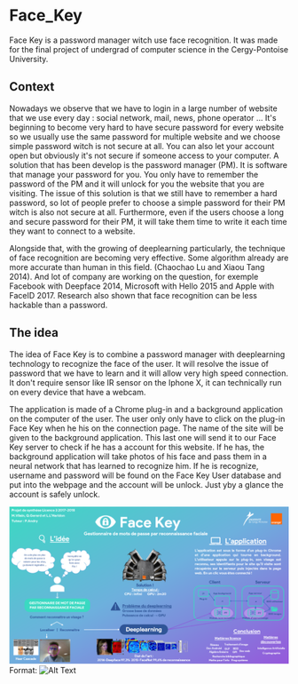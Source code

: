 # Face_Key

Face Key is a password manager witch use face recognition.
It was made for the final project of undergrad of computer science in the Cergy-Pontoise University.

## Context

Nowadays we observe that we have to login in a large number of website that we use every day : social network, mail, news, phone operator ... It's beginning to become very hard to have secure password for every website so we usually use the same password for multiple website and we choose simple password witch is not secure at all. You can also let your account open but obviously it's not secure if someone access to your computer.
A solution that has been develop is the password manager (PM). It is software that manage your password for you. You only have to remember the password of the PM and it will unlock for you the website that you are visiting. The issue of this solution is that we still have to remember a hard password, so lot of people prefer to choose a simple password for their PM witch is also not secure at all. Furthermore, even if the users choose a long and secure password for their PM, it will take them time to write it each time they want to connect to a website.

Alongside that, with the growing of deeplearning particularly, the technique of face recognition are becoming very effective. Some algorithm already are more accurate than human in this field. (Chaochao Lu and Xiaou Tang 2014). And lot of company are working on the question, for exemple Facebook with Deepface 2014, Microsoft with Hello 2015 and Apple with FaceID 2017. Research also shown that face recognition can be less hackable than a password.

## The idea

The idea of Face Key is to combine a password manager with deeplearning technology to recognize the face of the user. It will resolve the issue of password that we have to learn and it will allow very high speed connection. It don't require sensor like IR sensor on the Iphone X, it can technically run on every device that have a webcam.

The application is made of a Chrome plug-in and a background application on the computer of the user. The user only only have to click on the plug-in Face Key when he his on the connection page. The name of the site will be given to the background application. This last one will send it to our Face Key server to check if he has a account for this website. If he has, the background application will take photos of his face and pass them in a neural network that has learned to recognize him. If he is recognize, username and password will be
found on the Face Key User database and put into the webpage and the account will be unlock.
Just yby a glance the account is safely unlock.

![Face Key in one picture](poster.PNG)
Format: ![Alt Text](url)

